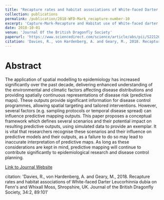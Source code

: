 ```yaml
---
title: "Recapture rates and habitat associations of White-faced Darter Leucorhinnia dubia on Fenn's and Whixall Moss, Shropshire, UK"
collection: publications
permalink: /publication/2018-WFD-Mark_recapture-number-10
excerpt: 'Capture-Mark-Recapture and Habitat use of White-faced darter in Shropshire'
date: 2018-10-01
venue: 'Journal Of the British Dragonfly Society'
paperurl: 'https://www.sciencedirect.com/science/article/abs/pii/S2212041620300371'
citation: 'Davies, R., von Hardenberg, A. and Geary, M., 2018. Recapture rates and habitat associations of White-faced Darter Leucorhinnia dubia on Fenn's and Whixall Moss, Shropshire, UK. Journal of the British Dragonfly Society, 34:2, 89:101'
---
```


# Abstract

The application of spatial modelling to epidemiology has increased significantly over the past decade, delivering enhanced understanding of the environmental and climatic factors affecting disease distributions and providing spatially continuous representations of disease risk (predictive maps). These outputs provide significant information for disease control programmes, allowing spatial targeting and tailored interventions. However, several factors (e.g. sampling protocols or temporal disease spread) can influence predictive mapping outputs. This paper proposes a conceptual framework which defines several scenarios and their potential impact on resulting predictive outputs, using simulated data to provide an exemplar. It is vital that researchers recognise these scenarios and their influence on predictive models and their outputs, as a failure to do so may lead to inaccurate interpretation of predictive maps. As long as these considerations are kept in mind, predictive mapping will continue to contribute significantly to epidemiological research and disease control planning.


[Link to Journal Website](https://www.biorxiv.org/content/10.1101/349936v1.abstract)

citation: 'Davies, R., von Hardenberg, A. and Geary, M., 2018. Recapture rates and habitat associations of White-faced Darter Leucorhinnia dubia on Fenn's and Whixall Moss, Shropshire, UK. Journal of the British Dragonfly Society, 34:2, 89:101'
